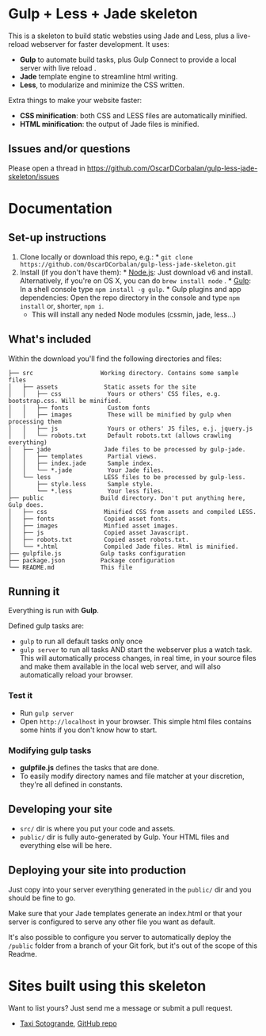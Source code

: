 ﻿# Gulp + Less + Jade skeleton

This is a skeleton to build static websties using Jade and Less, plus a live-reload webserver for faster development. It uses:
  * **Gulp** to automate build tasks, plus Gulp Connect to provide a local server with live reload .
  * **Jade** template engine to streamline html writing.
  * **Less**, to modularize and minimize the CSS written.

Extra things to make your website faster:
 * **CSS minification**: both CSS and LESS files are automatically minified.
 * **HTML minification**: the output of Jade files is minified.

## Issues and/or questions

Please open a thread in https://github.com/OscarDCorbalan/gulp-less-jade-skeleton/issues

# Documentation

## Set-up instructions

  1. Clone locally or download this repo, e.g.:
    * `git clone https://github.com/OscarDCorbalan/gulp-less-jade-skeleton.git`
  1. Install (if you don't have them):
    * [Node.js](http://nodejs.org): Just download v6 and install. Alternatively, if you're on OS X, you can do  `brew install node` .
    * [Gulp](http://gulpjs.com): In a shell console type `npm install -g gulp`.
    * Gulp plugins and app dependencies: Open the repo directory in the console and type `npm install` or, shorter, `npm i`.
	  * This will install any neded Node modules (cssmin, jade, less...)

## What's included

Within the download you'll find the following directories and files:

```
├── src                   Working directory. Contains some sample files
│   ├── assets             Static assets for the site
│   │   ├── css             Yours or others' CSS files, e.g. bootstrap.css. Will be minified.
│   │   ├── fonts           Custom fonts
│   │   ├── images          These will be minified by gulp when processing them
│   │   ├── js              Yours or others' JS files, e.j. jquery.js
│   │   └── robots.txt      Default robots.txt (allows crawling everything)
│   ├── jade               Jade files to be processed by gulp-jade.
│   │   ├── templates       Partial views.
│   │   ├── index.jade      Sample index.
│   │   └── *.jade          Your Jade files.
│   └── less	           LESS files to be processed by gulp-less.
│       ├── style.less	    Sample style.
│       └── *.less 	        Your less files.
├── public                Build directory. Don't put anything here, Gulp does.
│   ├── css	               Minified CSS from assets and compiled LESS.
│   ├── fonts	           Copied asset fonts.
│   ├── images	           Minfied asset images.
│   ├── js 	               Copied asset Javascript.
│   ├── robots.txt 	       Copied asset robots.txt.
│   └── *.html	           Compiled Jade files. Html is minified.
├── gulpfile.js           Gulp tasks configuration  
├── package.json          Package configuration  
└── README.md             This file
```

## Running it

Everything is run with **Gulp**.

Defined gulp tasks are:
  * `gulp` to run all default tasks only once
  * `gulp server` to run all tasks AND start the webserver plus a watch task. This will automatically process changes, in real time, in your source files and make them available in the local web server, and will also automatically reload your browser.

### Test it

  * Run `gulp server`
  * Open `http://localhost` in your browser. This simple html files contains some hints if you don't know how to start.

### Modifying gulp tasks

  * **gulpfile.js** defines the tasks that are done.
  * To easily modify directory names and file matcher at your discretion, they're all defined in constants.

## Developing your site

* `src/` dir is where you put your code and assets.
* `public/` dir is fully auto-generated by Gulp. Your HTML files and everything else will be here.

## Deploying your site into production

Just copy into your server everything generated in the `public/` dir and you should be fine to go.

Make sure that your Jade templates generate an index.html or that your server is configured to serve any other file you want as default.

It's also possible to configure you server to automatically deploy the `/public` folder from a branch of your Git fork, but it's out of the scope of this Readme.


# Sites built using this skeleton

Want to list yours? Just send me a message or submit a pull request.

  * [Taxi Sotogrande](http://www.sotogrande.taxi), [GitHub repo](https://github.com/OscarDCorbalan/sotogrande.taxi)
